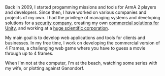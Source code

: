 Back in 2009, I started progamming missions and tools for ArmA 2 players and developers. Since then, I have worked on various companies and projects of my own. I had the privilege of managing systems and developing solutions for a [security company](https://pycseca.com), creating my own [commercial solutions for Unity](https://assetstore.unity.com/publishers/15679), and working at a [huge scientific corporation](https://www.cta-observatory.org/about/locations/ctao-north/).

My main goal is to develop web applications and tools for clients and businesses. In my free time, I work on developing the commercial version of 4 Frames, a challenging web game where you have to guess a movie through up to 4 frames.

When I'm not at the computer, I'm at the beach, watching some series with my wife, or plotting against Ganondorf.